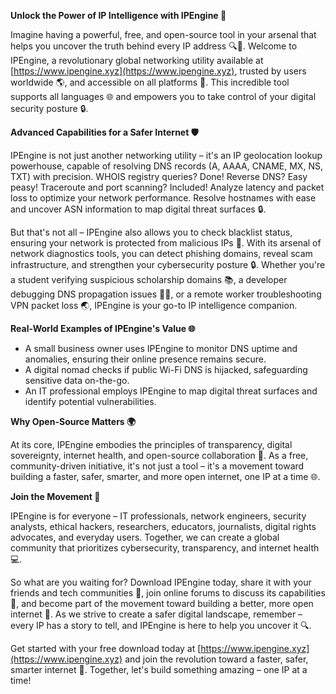 **Unlock the Power of IP Intelligence with IPEngine 🚀**

Imagine having a powerful, free, and open-source tool in your arsenal that helps you uncover the truth behind every IP address 🔍📡. Welcome to IPEngine, a revolutionary global networking utility available at [https://www.ipengine.xyz](https://www.ipengine.xyz), trusted by users worldwide 🌎, and accessible on all platforms 🤖. This incredible tool supports all languages 🌐 and empowers you to take control of your digital security posture 🔒.

**Advanced Capabilities for a Safer Internet 🛡️**

IPEngine is not just another networking utility – it's an IP geolocation lookup powerhouse, capable of resolving DNS records (A, AAAA, CNAME, MX, NS, TXT) with precision. WHOIS registry queries? Done! Reverse DNS? Easy peasy! Traceroute and port scanning? Included! Analyze latency and packet loss to optimize your network performance. Resolve hostnames with ease and uncover ASN information to map digital threat surfaces 🔒.

But that's not all – IPEngine also allows you to check blacklist status, ensuring your network is protected from malicious IPs 🚫. With its arsenal of network diagnostics tools, you can detect phishing domains, reveal scam infrastructure, and strengthen your cybersecurity posture 🔒. Whether you're a student verifying suspicious scholarship domains 📚, a developer debugging DNS propagation issues 👩‍💻, or a remote worker troubleshooting VPN packet loss 🌏, IPEngine is your go-to IP intelligence companion.

**Real-World Examples of IPEngine's Value 🌐**

*   A small business owner uses IPEngine to monitor DNS uptime and anomalies, ensuring their online presence remains secure.
*   A digital nomad checks if public Wi-Fi DNS is hijacked, safeguarding sensitive data on-the-go.
*   An IT professional employs IPEngine to map digital threat surfaces and identify potential vulnerabilities.

**Why Open-Source Matters 🌍**

At its core, IPEngine embodies the principles of transparency, digital sovereignty, internet health, and open-source collaboration 🔗. As a free, community-driven initiative, it's not just a tool – it's a movement toward building a faster, safer, smarter, and more open internet, one IP at a time 🌐.

**Join the Movement 🚀**

IPEngine is for everyone – IT professionals, network engineers, security analysts, ethical hackers, researchers, educators, journalists, digital rights advocates, and everyday users. Together, we can create a global community that prioritizes cybersecurity, transparency, and internet health 💻.

So what are you waiting for? Download IPEngine today, share it with your friends and tech communities 🤖, join online forums to discuss its capabilities 📢, and become part of the movement toward building a better, more open internet 🔗. As we strive to create a safer digital landscape, remember – every IP has a story to tell, and IPEngine is here to help you uncover it 🔍.

Get started with your free download today at [https://www.ipengine.xyz](https://www.ipengine.xyz) and join the revolution toward a faster, safer, smarter internet 🚀. Together, let's build something amazing – one IP at a time!